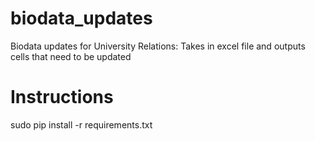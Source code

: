 # biodata_updates
Biodata updates for University Relations: Takes in excel file and outputs cells that need to be updated

# Instructions
sudo pip install -r requirements.txt